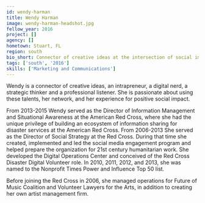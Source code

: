 ```yaml
---
id: wendy-harman
title: Wendy Harman
image: wendy-harman-headshot.jpg
fellow_year: 2016
project: []
agency: []
hometown: Stuart, FL
region: south
bio_short: Connector of creative ideas at the intersection of social impact, technology, and community. Professional listener. Intrapreneur.
tags: ['south', '2016']
skills: ['Marketing and Communications']
---
```


Wendy is a connector of creative ideas, an intrapreneur, a digital nerd, a strategic thinker and a professional listener. She is passionate about using these talents, her network, and her experience  for positive social impact.

From 2013-2015 Wendy served as the Director of Information Management and Situational Awareness at the American Red Cross, where she had the unique privilege of building an ecosystem of information sharing for disaster services at the American Red Cross. From 2006-2013 She served as the Director of Social Strategy at the Red Cross. During that time she created, implemented and led the social media engagement program and helped prepare the organization for 21st century humanitarian work. She developed the Digital Operations Center and conceived of the Red Cross Disaster Digital Volunteer role. In 2010, 2011, 2012, and 2013, she was named to the Nonprofit Times Power and Influence Top 50 list.

Before joining the Red Cross in 2006, she managed operations for Future of Music Coalition and Volunteer Lawyers for the Arts, in addition to creating her own artist management firm.
